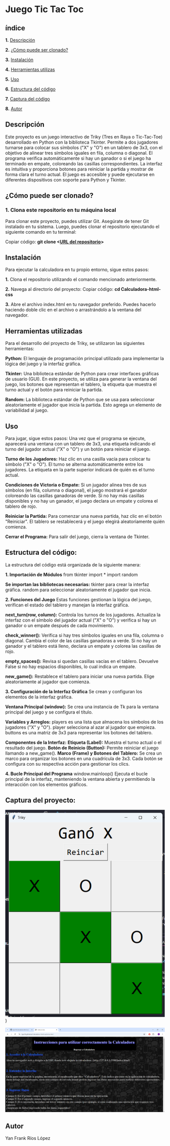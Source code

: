 # Juego Tic Tac Toc

## índice

**1.** [Descripción](#descripción)

**2.** [¿Cómo puede ser clonado?](#cómo-puede-ser-clonado)

**3.** [Instalación](#instalación)

**4.** [Herramientas utilizas](#herramientas-utilizadas)

**5.** [Uso](#uso)

**6.** [Estructura del código](#estructura-del-codigo)

**7.** [Captura del código](#captura-del-codigo)

**8.** [Autor](#autor)

## Descripción 
Este proyecto es un juego interactivo de Triky (Tres en Raya o Tic-Tac-Toe) desarrollado en Python con la biblioteca Tkinter. Permite a dos jugadores turnarse para colocar sus símbolos ("X" y "O") en un tablero de 3x3, con el objetivo de alinear tres símbolos iguales en fila, columna o diagonal. El programa verifica automáticamente si hay un ganador o si el juego ha terminado en empate, coloreando las casillas correspondientes. La interfaz es intuitiva y proporciona botones para reiniciar la partida y mostrar de forma clara el turno actual. El juego es accesible y puede ejecutarse en diferentes dispositivos con soporte para Python y Tkinter.

## ¿Cómo puede ser clonado?

### 1. Clona este repositorio en tu máquina local

Para clonar este proyecto, puedes utilizar Git. Asegúrate de tener Git instalado en tu sistema. Luego, puedes clonar el repositorio ejecutando el siguiente comando en tu terminal:

Copiar código: **git clone <[URL del repositorio](https://github.com/lppz16/Calculadora-html-css.git)>**

## Instalación
Para ejecutar la calculadora en tu propio entorno, sigue estos pasos:

**1.** Clona el repositorio utilizando el comando mencionado anteriormente.

**2.** Navega al directorio del proyecto:
Copiar código: **cd Calculadora-html-css**

**3.** Abre el archivo index.html en tu navegador preferido. Puedes hacerlo haciendo doble clic en el archivo o arrastrándolo a la ventana del navegador.

## Herramientas utilizadas

Para el desarrollo del proyecto de Triky, se utilizaron las siguientes herramientas:

**Python:** El lenguaje de programación principal utilizado para implementar la lógica del juego y la interfaz gráfica.

**Tkinter:** Una biblioteca estándar de Python para crear interfaces gráficas de usuario (GUI). En este proyecto, se utiliza para generar la ventana del juego, los botones que representan el tablero, la etiqueta que muestra el turno actual y el botón para reiniciar la partida.

**Random:** La biblioteca estándar de Python que se usa para seleccionar aleatoriamente el jugador que inicia la partida. Esto agrega un elemento de variabilidad al juego.

## Uso

Para jugar, sigue estos pasos:
Una vez que el programa se ejecute, aparecerá una ventana con un tablero de 3x3, una etiqueta indicando el turno del jugador actual ("X" o "O") y un botón para reiniciar el juego.

**Turno de los Jugadores:**
Haz clic en una casilla vacía para colocar tu símbolo ("X" o "O"). El turno se alterna automáticamente entre los jugadores.
La etiqueta en la parte superior indicará de quién es el turno actual.

**Condiciones de Victoria o Empate:**
Si un jugador alinea tres de sus símbolos (en fila, columna o diagonal), el juego mostrará el ganador coloreando las casillas ganadoras de verde.
Si no hay más casillas disponibles y no hay un ganador, el juego declara un empate y colorea el tablero de rojo.

**Reiniciar la Partida:**
Para comenzar una nueva partida, haz clic en el botón "Reiniciar". El tablero se restablecerá y el juego elegirá aleatoriamente quién comienza.

**Cerrar el Programa:**
Para salir del juego, cierra la ventana de Tkinter.

## Estructura del código:
La estructura del código está organizada de la siguiente manera:

**1. Importación de Módulos**
from tkinter import *
import random

**Se importan las bibliotecas necesarias:**
tkinter para crear la interfaz gráfica.
random para seleccionar aleatoriamente el jugador que inicia.

**2. Funciones del Juego**
Estas funciones gestionan la lógica del juego, verifican el estado del tablero y manejan la interfaz gráfica.

**next_turn(row, column):**
Controla los turnos de los jugadores.
Actualiza la interfaz con el símbolo del jugador actual ("X" o "O") y verifica si hay un ganador o un empate después de cada movimiento.

**check_winner():**
Verifica si hay tres símbolos iguales en una fila, columna o diagonal.
Cambia el color de las casillas ganadoras a verde.
Si no hay un ganador y el tablero está lleno, declara un empate y colorea las casillas de rojo.

**empty_spaces():**
Revisa si quedan casillas vacías en el tablero.
Devuelve False si no hay espacios disponibles, lo cual indica un empate.

**new_game():**
Restablece el tablero para iniciar una nueva partida.
Elige aleatoriamente al jugador que comienza.

**3. Configuración de la Interfaz Gráfica**
Se crean y configuran los elementos de la interfaz gráfica.

**Ventana Principal (window):**
Se crea una instancia de Tk para la ventana principal del juego y se configura el título.

**Variables y Arreglos:**
players es una lista que almacena los símbolos de los jugadores ("X" y "O").
player selecciona al azar al jugador que empieza.
buttons es una matriz de 3x3 para representar los botones del tablero.

**Componentes de la Interfaz:**
**Etiqueta (Label):** Muestra el turno actual o el resultado del juego.
**Botón de Reinicio (Button):** Permite reiniciar el juego llamando a new_game().
**Marco (Frame) y Botones del Tablero:** Se crea un marco para organizar los botones en una cuadrícula de 3x3. Cada botón se configura con su respectiva acción para gestionar los clics.

**4. Bucle Principal del Programa**
window.mainloop()
Ejecuta el bucle principal de la interfaz, manteniendo la ventana abierta y permitiendo la interacción con los elementos gráficos.

## Captura del proyecto:

![Página principal](https://github.com/lppz16/Triky/blob/827d4876346a00fa19b7adefc7cd5ec264376ea0/Imagenes/Captura%20de%20pantalla%202024-10-13%20224245.png))

![](https://github.com/lppz16/Calculadora-html-css/blob/main/Img/Captura%20de%20pantalla%202024-10-05%20233303.png?raw=true)

## Autor

Yan Frank Ríos López
